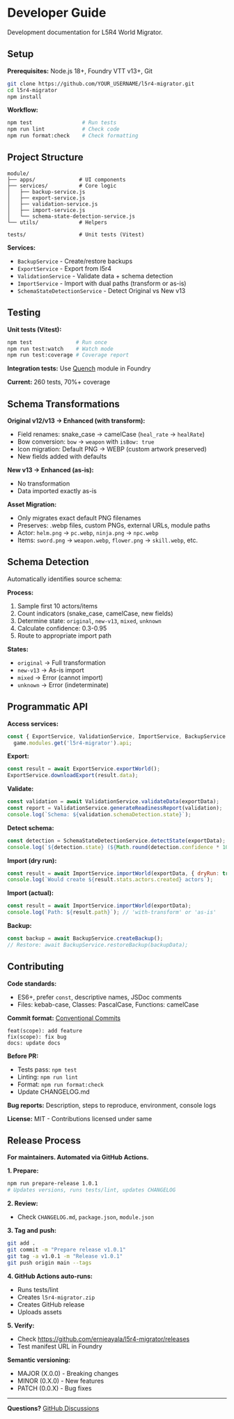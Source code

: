# Developer Guide

Development documentation for L5R4 World Migrator.

## Setup

**Prerequisites:** Node.js 18+, Foundry VTT v13+, Git

```bash
git clone https://github.com/YOUR_USERNAME/l5r4-migrator.git
cd l5r4-migrator
npm install
```

**Workflow:**
```bash
npm test                # Run tests
npm run lint            # Check code
npm run format:check    # Check formatting
```

## Project Structure

```
module/
├── apps/              # UI components
├── services/          # Core logic
│   ├── backup-service.js
│   ├── export-service.js
│   ├── validation-service.js
│   ├── import-service.js
│   └── schema-state-detection-service.js
└── utils/             # Helpers

tests/                 # Unit tests (Vitest)
```

**Services:**
- `BackupService` - Create/restore backups
- `ExportService` - Export from l5r4
- `ValidationService` - Validate data + schema detection
- `ImportService` - Import with dual paths (transform or as-is)
- `SchemaStateDetectionService` - Detect Original vs New v13

## Testing

**Unit tests (Vitest):**
```bash
npm test              # Run once
npm run test:watch    # Watch mode
npm run test:coverage # Coverage report
```

**Integration tests:** Use [Quench](https://github.com/Ethaks/FVTT-Quench) module in Foundry

**Current:** 260 tests, 70%+ coverage

## Schema Transformations

**Original v12/v13 → Enhanced (with transform):**
- Field renames: snake_case → camelCase (`heal_rate` → `healRate`)
- Bow conversion: `bow` → `weapon` with `isBow: true`
- Icon migration: Default PNG → WEBP (custom artwork preserved)
- New fields added with defaults

**New v13 → Enhanced (as-is):**
- No transformation
- Data imported exactly as-is

**Asset Migration:**
- Only migrates exact default PNG filenames
- Preserves: .webp files, custom PNGs, external URLs, module paths
- Actor: `helm.png` → `pc.webp`, `ninja.png` → `npc.webp`
- Items: `sword.png` → `weapon.webp`, `flower.png` → `skill.webp`, etc.

## Schema Detection

Automatically identifies source schema:

**Process:**
1. Sample first 10 actors/items
2. Count indicators (snake_case, camelCase, new fields)
3. Determine state: `original`, `new-v13`, `mixed`, `unknown`
4. Calculate confidence: 0.3-0.95
5. Route to appropriate import path

**States:**
- `original` → Full transformation
- `new-v13` → As-is import
- `mixed` → Error (cannot import)
- `unknown` → Error (indeterminate)

## Programmatic API

**Access services:**
```javascript
const { ExportService, ValidationService, ImportService, BackupService } = 
  game.modules.get('l5r4-migrator').api;
```

**Export:**
```javascript
const result = await ExportService.exportWorld();
ExportService.downloadExport(result.data);
```

**Validate:**
```javascript
const validation = await ValidationService.validateData(exportData);
const report = ValidationService.generateReadinessReport(validation);
console.log(`Schema: ${validation.schemaDetection.state}`);
```

**Detect schema:**
```javascript
const detection = SchemaStateDetectionService.detectState(exportData);
console.log(`${detection.state} (${Math.round(detection.confidence * 100)}%)`);
```

**Import (dry run):**
```javascript
const result = await ImportService.importWorld(exportData, { dryRun: true });
console.log(`Would create ${result.stats.actors.created} actors`);
```

**Import (actual):**
```javascript
const result = await ImportService.importWorld(exportData);
console.log(`Path: ${result.path}`); // 'with-transform' or 'as-is'
```

**Backup:**
```javascript
const backup = await BackupService.createBackup();
// Restore: await BackupService.restoreBackup(backupData);
```

## Contributing

**Code standards:**
- ES6+, prefer `const`, descriptive names, JSDoc comments
- Files: kebab-case, Classes: PascalCase, Functions: camelCase

**Commit format:** [Conventional Commits](https://www.conventionalcommits.org/)
```
feat(scope): add feature
fix(scope): fix bug
docs: update docs
```

**Before PR:**
- Tests pass: `npm test`
- Linting: `npm run lint`
- Format: `npm run format:check`
- Update CHANGELOG.md

**Bug reports:** Description, steps to reproduce, environment, console logs

**License:** MIT - Contributions licensed under same

## Release Process

**For maintainers. Automated via GitHub Actions.**

**1. Prepare:**
```bash
npm run prepare-release 1.0.1
# Updates versions, runs tests/lint, updates CHANGELOG
```

**2. Review:**
- Check `CHANGELOG.md`, `package.json`, `module.json`

**3. Tag and push:**
```bash
git add .
git commit -m "Prepare release v1.0.1"
git tag -a v1.0.1 -m "Release v1.0.1"
git push origin main --tags
```

**4. GitHub Actions auto-runs:**
- Runs tests/lint
- Creates `l5r4-migrator.zip`
- Creates GitHub release
- Uploads assets

**5. Verify:**
- Check https://github.com/ernieayala/l5r4-migrator/releases
- Test manifest URL in Foundry

**Semantic versioning:**
- MAJOR (X.0.0) - Breaking changes
- MINOR (0.X.0) - New features
- PATCH (0.0.X) - Bug fixes

---

**Questions?** [GitHub Discussions](https://github.com/ernieayala/l5r4-migrator/discussions)
